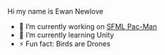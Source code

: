 Hi my name is Ewan Newlove
<!-- ✉️  You can contact me at [ewannewlove.com](mailto:ewannewlove@gmail.com)-->
- 🔭 I’m currently working on [SFML Pac-Man](https://github.com/BirdsArentRea1/SFML-PAC-MAN)
- 🌱 I’m currently learning Unity
- ⚡ Fun fact: Birds are Drones
